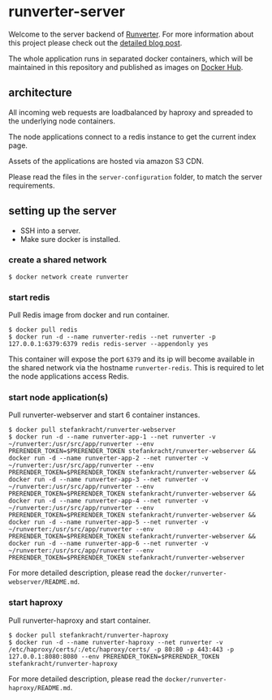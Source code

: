 # runverter-server

Welcome to the server backend of [Runverter](http://runverter.io). For more information about this project please check out the [detailed blog post](http://stefankracht.de/news/runverter).

The whole application runs in separated docker containers, which will be maintained in this repository and published as images on [Docker Hub](https://hub.docker.com/r/stefankracht/).

## architecture

All incoming web requests are loadbalanced by haproxy and spreaded to the underlying node containers.

The node applications connect to a redis instance to get the current index page. 

Assets of the applications are hosted via amazon S3 CDN.

Please read the files in the ```server-configuration``` folder, to match the server requirements.

## setting up the server

- SSH into a server.
- Make sure docker is installed. 

### create a shared network

```shell
$ docker network create runverter
```

### start redis

Pull Redis image from docker and run container.

```shell
$ docker pull redis
$ docker run -d --name runverter-redis --net runverter -p 127.0.0.1:6379:6379 redis redis-server --appendonly yes
```

This container will expose the port ```6379``` and its ip will become available in the shared network via the hostname ```runverter-redis```. This is required to let the node applications access Redis.

### start node application(s)

Pull runverter-webserver and start 6 container instances.

```shell
$ docker pull stefankracht/runverter-webserver
$ docker run -d --name runverter-app-1 --net runverter -v ~/runverter:/usr/src/app/runverter --env PRERENDER_TOKEN=$PRERENDER_TOKEN stefankracht/runverter-webserver && docker run -d --name runverter-app-2 --net runverter -v ~/runverter:/usr/src/app/runverter --env PRERENDER_TOKEN=$PRERENDER_TOKEN stefankracht/runverter-webserver && docker run -d --name runverter-app-3 --net runverter -v ~/runverter:/usr/src/app/runverter --env PRERENDER_TOKEN=$PRERENDER_TOKEN stefankracht/runverter-webserver && docker run -d --name runverter-app-4 --net runverter -v ~/runverter:/usr/src/app/runverter --env PRERENDER_TOKEN=$PRERENDER_TOKEN stefankracht/runverter-webserver && docker run -d --name runverter-app-5 --net runverter -v ~/runverter:/usr/src/app/runverter --env PRERENDER_TOKEN=$PRERENDER_TOKEN stefankracht/runverter-webserver && docker run -d --name runverter-app-6 --net runverter -v ~/runverter:/usr/src/app/runverter --env PRERENDER_TOKEN=$PRERENDER_TOKEN stefankracht/runverter-webserver
```

For more detailed description, please read the ```docker/runverter-webserver/README.md```.

### start haproxy

Pull runverter-haproxy and start container.

```shell
$ docker pull stefankracht/runverter-haproxy
$ docker run -d --name runverter-haproxy --net runverter -v /etc/haproxy/certs/:/etc/haproxy/certs/ -p 80:80 -p 443:443 -p 127.0.0.1:8080:8080 --env PRERENDER_TOKEN=$PRERENDER_TOKEN stefankracht/runverter-haproxy
```

For more detailed description, please read the ```docker/runverter-haproxy/README.md```.
